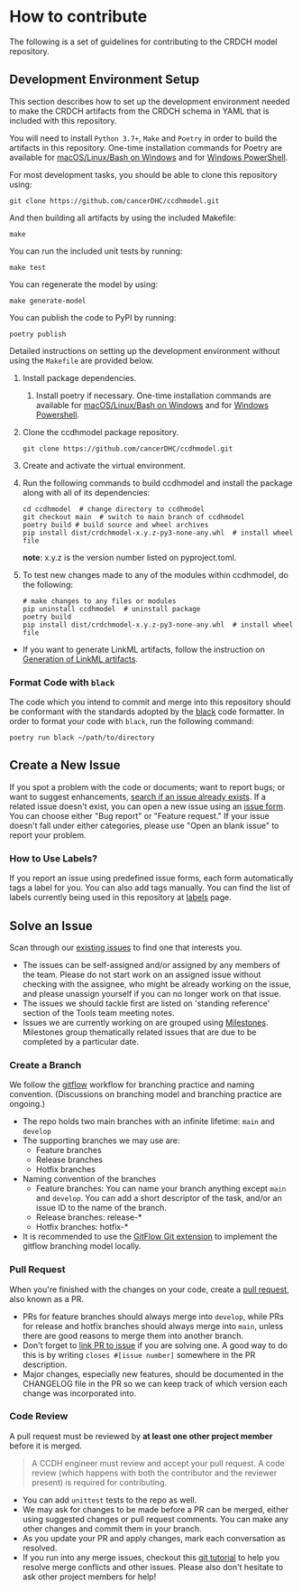 # How to contribute

The following is a set of guidelines for contributing to the CRDCH model repository.

## Development Environment Setup

This section describes how to set up the development environment needed to make the CRDCH artifacts from the CRDCH schema in YAML that is included with this repository.

You will need to install `Python 3.7+`, `Make` and `Poetry` in order to build the artifacts in this repository. One-time installation commands for Poetry are available for [macOS/Linux/Bash on Windows](https://github.com/python-poetry/poetry#osx--linux--bashonwindows-install-instructions) and for [Windows PowerShell](https://github.com/python-poetry/poetry#windows-powershell-install-instructions).

For most development tasks, you should be able to clone this repository using:

```shell
git clone https://github.com/cancerDHC/ccdhmodel.git
```

And then building all artifacts by using the included Makefile:

```shell
make
```

You can run the included unit tests by running:

```shell
make test
```

You can regenerate the model by using:

```shell
make generate-model
```

You can publish the code to PyPI by running:

```shell
poetry publish
```

Detailed instructions on setting up the development environment without using the `Makefile` are provided below.

1. Install package dependencies.
   1. Install poetry if necessary. One-time installation commands are available for [macOS/Linux/Bash on Windows](https://github.com/python-poetry/poetry#osx--linux--bashonwindows-install-instructions) and for [Windows Powershell](https://github.com/python-poetry/poetry#windows-powershell-install-instructions).
2. Clone the ccdhmodel package repository.

    ```shell
    git clone https://github.com/cancerDHC/ccdhmodel.git
    ```

3. Create and activate the virtual environment.
4. Run the following commands to build ccdhmodel and install the package along with all of its dependencies:

    ```shell
    cd ccdhmodel  # change directory to ccdhmodel
    git checkout main  # switch to main branch of ccdhmodel
    poetry build # build source and wheel archives
    pip install dist/crdchmodel-x.y.z-py3-none-any.whl  # install wheel file
    ```

    **note**: x.y.z is the version number listed on pyproject.toml.

5. To test new changes made to any of the modules within ccdhmodel, do the following:

    ```shell
    # make changes to any files or modules
    pip uninstall ccdhmodel  # uninstall package
    poetry build
    pip install dist/crdchmodel-x.y.z-py3-none-any.whl  # install wheel file
    ```

* If you want to generate LinkML artifacts, follow the instruction on [Generation of LinkML artifacts](https://github.com/cancerDHC/ccdhmodel#generation-of-linkml-artifacts).

### Format Code with `black`

The code which you intend to commit and merge into this repository should be conformant with the standards adopted by the [black](https://black.readthedocs.io/en/stable/index.html) code formatter. In order to format your code with `black`, run the following command:

```shell
poetry run black ~/path/to/directory
```

## Create a New Issue

If you spot a problem with the code or documents; want to report bugs; or want to suggest enhancements, [search if an issue already exists](https://docs.github.com/en/github/searching-for-information-on-github/searching-on-github/searching-issues-and-pull-requests#search-by-the-title-body-or-comments). If a related issue doesn't exist, you can open a new issue using an [issue form](https://github.com/cancerDHC/ccdhmodel/issues/new/choose). You can choose either "Bug report" or "Feature request." If your issue doesn't fall under either categories, please use "Open an blank issue" to report your problem.

### How to Use Labels?

If you report an issue using predefined issue forms, each form automatically tags a label for you. You can also add tags manually. You can find the list of labels currently being used in this repository at [labels](https://github.com/cancerDHC/ccdhmodel/labels) page.

## Solve an Issue

Scan through our [existing issues](https://github.com/cancerDHC/ccdhmodel/issues) to find one that interests you.

* The issues can be self-assigned and/or assigned by any members of the team. Please do not start work on an assigned issue without checking with the assignee, who might be already working on the issue, and please unassign yourself if you can no longer work on that issue.
* The issues we should tackle first are listed on 'standing reference' section of the Tools team meeting notes.
* Issues we are currently working on are grouped using [Milestones](https://github.com/cancerDHC/ccdhmodel/milestones). Milestones group thematically related issues that are due to be completed by a particular date.

### Create a Branch

We follow the [gitflow](https://nvie.com/posts/a-successful-git-branching-model/) workflow for branching practice and naming convention.
(Discussions on branching model and branching practice are ongoing.)

* The repo holds two main branches with an infinite lifetime: `main` and `develop`
* The supporting branches we may use are:
  * Feature branches
  * Release branches
  * Hotfix branches
* Naming convention of the branches
  * Feature branches: You can name your branch anything except `main` and `develop`. You can add a short descriptor of the task, and/or an issue ID to the name of the branch.
  * Release branches: release-*
  * Hotfix branches: hotfix-*
* It is recommended to use the [GitFlow Git extension](https://github.com/nvie/gitflow) to implement the gitflow branching model locally.

### Pull Request

When you're finished with the changes on your code, create a [pull request](https://docs.github.com/en/github/collaborating-with-pull-requests/proposing-changes-to-your-work-with-pull-requests/about-pull-requests), also known as a PR.

* PRs for feature branches should always merge into `develop`, while PRs for release and hotfix branches should always merge into `main`, unless there are good reasons to merge them into another branch.
* Don't forget to [link PR to issue](https://docs.github.com/en/issues/tracking-your-work-with-issues/linking-a-pull-request-to-an-issue) if you are solving one. A good way to do this is by writing `closes #[issue number]` somewhere in the PR description.
* Major changes, especially new features, should be documented in the CHANGELOG file in the PR so we can keep track of which version each change was incorporated into.

### Code Review

A pull request must be reviewed by **at least one other project member** before it is merged.

> A CCDH engineer must review and accept your pull request. A code review (which happens with both the contributor and the reviewer present) is required for contributing.

* You can add `unittest` tests to the repo as well.
* We may ask for changes to be made before a PR can be merged, either using suggested changes or pull request comments. You can make any other changes and commit them in your branch.
* As you update your PR and apply changes, mark each conversation as resolved.
* If you run into any merge issues, checkout this [git tutorial](https://lab.github.com/githubtraining/managing-merge-conflicts) to help you resolve merge conflicts and other issues. Please also don't hesitate to ask other project members for help!
